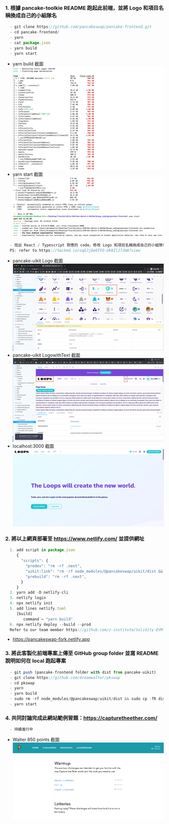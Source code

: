 ### 1. 根據 pancake-toolkie README 跑起此前端，並將 Logo 和項目名稱換成自己的小組隊名
```js
  - git clone https://github.com/pancakeswap/pancake-frontend.git
  - cd pancake-frontend/
  - yarn
  - cat package.json
  - yarn build
  - yarn start
```
- yarn build 截圖 ![](./hw1_yarn_build.png)
- yarn start 截圖 ![](./hw1_yarn_start.png)
```js
  - 找出 React / Typescript 對應的 code，修改 Logo 和項目名稱換成自己的小組隊名
  PS: refer to https://hackmd.io/oqGJjQe6TFO-Uk8IlJ7JHA?view
```
- pancake-uikit Logo 截圖 ![](./hw2_logo1.png)
- pancake-uikit LogowithText 截圖 ![](./hw2_logowithtext1.png)
- localhost:3000 截圖 ![](./hw2_localhost.png)

### 2. 將以上網頁部署至 https://www.netlify.com/ 並提供網址
```js
  1. add script in package.json
     {
       "scripts": {
         "predev": "rm -rf .next",
         "uikit:link": "rm -rf node_modules/@pancakeswap/uikit/dist && cp -fR ../pancake-toolkit/packages/pancake-uikit/dist node_modules/@pancakeswap/uikit/dist",
         "prebuild": "rm -rf .next",
       }
     }
  2. yarn add -D netlify-cli
  3. netlify login
  4. npx netlify init
  5. add lines netlify.toml
     [build]
        command = "yarn build"
  6. npx netlify deploy --build --prod
  Refer to our team member https://github.com/z-institute/Solidity-EVM-Dev-Batch-1-HW/tree/Z21124004/W6/Group_coding/hw_1
```
- https://pancakeswap-fork.netlify.app

### 3. 將此客製化前端專案上傳至 GitHub group folder 並寫 README 說明如何在 local 跑起專案
```js
  - git push (pancake-frontend folder with dist from pancake-uikit)
  - git clone https://github.com/dreamwalter/pkswap
  - cd pkswap
  - yarn
  - yarn build
  - sudo rm -rf node_modules/@pancakeswap/uikit/dist && sudo cp -fR dist node_modules/@pancakeswap/uikit && sudo rm -rf dist
  - yarn start
```

### 4. 共同討論完成此網站範例習題：https://capturetheether.com/
```js
  - 持續進行中
```
- Walter 850 points 截圖 ![](./hw4_score.png)
